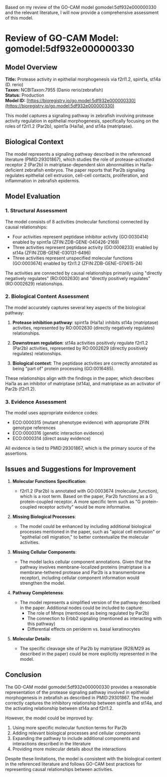 Based on my review of the GO-CAM model gomodel:5df932e000000330 and the relevant literature, I will now provide a comprehensive assessment of this model.

# Review of GO-CAM Model: gomodel:5df932e000000330

## Model Overview
**Title:** Protease activity in epithelial morphogenesis via f2rl1.2, spint1a, st14a (D. rerio)  
**Taxon:** NCBITaxon:7955 (Danio rerio/zebrafish)  
**Status:** Production  
**Model ID:** [https://bioregistry.io/go.model:5df932e000000330](https://bioregistry.io/go.model:5df932e000000330)

This model captures a signaling pathway in zebrafish involving protease activity regulation in epithelial morphogenesis, specifically focusing on the roles of f2rl1.2 (Par2b), spint1a (Hai1a), and st14a (matriptase).

## Biological Context

The model represents a signaling pathway described in the referenced literature (PMID:29301867), which studies the role of protease-activated receptor 2 (Par2b) in matriptase-dependent skin abnormalities in Hai1a-deficient zebrafish embryos. The paper reports that Par2b signaling regulates epithelial cell extrusion, cell-cell contacts, proliferation, and inflammation in zebrafish epidermis.

## Model Evaluation

### 1. Structural Assessment

The model consists of 8 activities (molecular functions) connected by causal relationships:

- Four activities represent peptidase inhibitor activity (GO:0030414) enabled by spint1a (ZFIN:ZDB-GENE-040426-2169)
- Three activities represent peptidase activity (GO:0008233) enabled by st14a (ZFIN:ZDB-GENE-030131-6496)
- Three activities represent unspecified molecular functions (GO:0003674) enabled by f2rl1.2 (ZFIN:ZDB-GENE-070615-24)

The activities are connected by causal relationships primarily using "directly negatively regulates" (RO:0002630) and "directly positively regulates" (RO:0002629) relationships.

### 2. Biological Content Assessment

The model accurately captures several key aspects of the biological pathway:

1. **Protease inhibition pathway**: spint1a (Hai1a) inhibits st14a (matriptase) activities, represented by RO:0002630 (directly negatively regulates) relationships.

2. **Downstream regulation**: st14a activities positively regulate f2rl1.2 (Par2b) activities, represented by RO:0002629 (directly positively regulates) relationships.

3. **Biological context**: The peptidase activities are correctly annotated as being "part of" protein processing (GO:0016485).

These relationships align with the findings in the paper, which describes Hai1a as an inhibitor of matriptase (st14a), and matriptase as an activator of Par2b (f2rl1.2).

### 3. Evidence Assessment

The model uses appropriate evidence codes:

- ECO:0000315 (mutant phenotype evidence) with appropriate ZFIN genotype references
- ECO:0000316 (genetic interaction evidence) 
- ECO:0000314 (direct assay evidence)

All evidence is tied to PMID:29301867, which is the primary source of the assertions.

## Issues and Suggestions for Improvement

1. **Molecular Functions Specification**:
   - f2rl1.2 (Par2b) is annotated with GO:0003674 (molecular_function), which is a root term. Based on the paper, Par2b functions as a G protein-coupled receptor. A more specific term such as "G protein-coupled receptor activity" would be more informative.

2. **Missing Biological Processes**:
   - The model could be enhanced by including additional biological processes mentioned in the paper, such as "apical cell extrusion" or "epithelial cell migration," to better contextualize the molecular activities.

3. **Missing Cellular Components**:
   - The model lacks cellular component annotations. Given that the pathway involves membrane-localized proteins (matriptase is a membrane-tethered protease and Par2b is a transmembrane receptor), including cellular component information would strengthen the model.

4. **Pathway Completeness**:
   - The model represents a simplified version of the pathway described in the paper. Additional nodes could be included to capture:
     - The role of Mmps (mentioned as being regulated by Par2b)
     - The connection to Erbb2 signaling (mentioned as interacting with this pathway)
     - Differential effects on periderm vs. basal keratinocytes

5. **Molecular Details**:
   - The specific cleavage site of Par2b by matriptase (R28/M29 as described in the paper) could be more explicitly represented in the model.

## Conclusion

The GO-CAM model gomodel:5df932e000000330 provides a reasonable representation of the protease signaling pathway involved in epithelial morphogenesis in zebrafish as described in PMID:29301867. The model correctly captures the inhibitory relationship between spint1a and st14a, and the activating relationship between st14a and f2rl1.2.

However, the model could be improved by:
1. Using more specific molecular function terms for Par2b
2. Adding relevant biological processes and cellular components
3. Expanding the pathway to include additional components and interactions described in the literature
4. Providing more molecular details about the interactions

Despite these limitations, the model is consistent with the biological content in the referenced literature and follows GO-CAM best practices for representing causal relationships between activities.